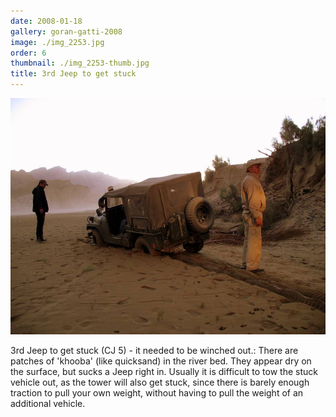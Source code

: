 ```yaml
---
date: 2008-01-18
gallery: goran-gatti-2008
image: ./img_2253.jpg
order: 6
thumbnail: ./img_2253-thumb.jpg
title: 3rd Jeep to get stuck
---
```


![3rd Jeep to get stuck](./img_2253.jpg)

3rd Jeep to get stuck (CJ 5) - it needed to be winched out.: There are patches of 'khooba' (like quicksand) in the river bed. They appear dry on the surface, but sucks a Jeep right in. Usually it is difficult to tow the stuck vehicle out, as the tower will also get stuck, since there is barely enough traction to pull your own weight, without having to pull the weight of an additional vehicle.